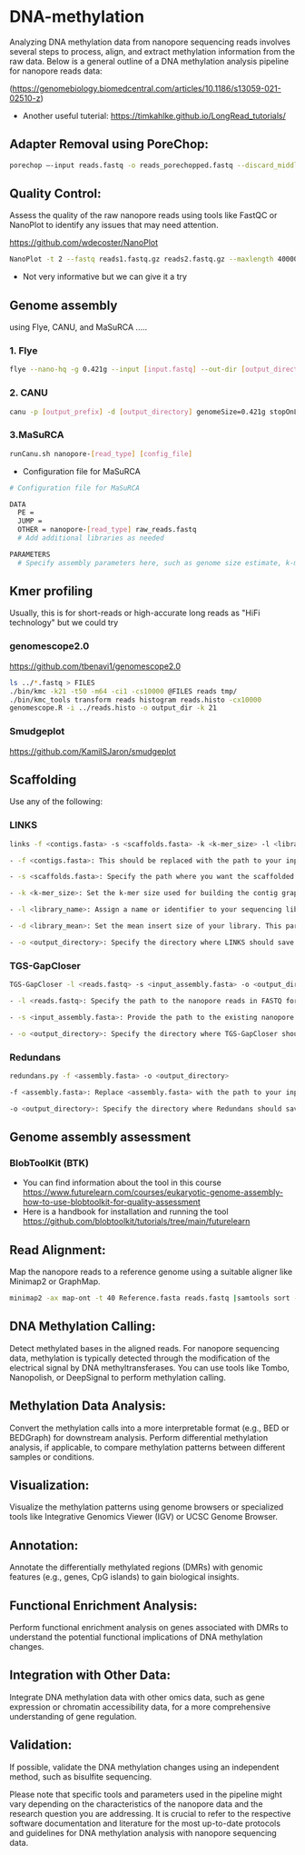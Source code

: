 # DNA-methylation
Analyzing DNA methylation data from nanopore sequencing reads involves several steps to process, align, and extract methylation information from the raw data. Below is a general outline of a DNA methylation analysis pipeline for nanopore reads data:

(https://genomebiology.biomedcentral.com/articles/10.1186/s13059-021-02510-z)  

- Another useful tuterial: https://timkahlke.github.io/LongRead_tutorials/


  
## Adapter Removal using PoreChop:

````bash
porechop –-input reads.fastq -o reads_porechopped.fastq --discard_middle
````
## Quality Control:

Assess the quality of the raw nanopore reads using tools like FastQC or NanoPlot to identify any issues that may need attention.

https://github.com/wdecoster/NanoPlot

````bash
NanoPlot -t 2 --fastq reads1.fastq.gz reads2.fastq.gz --maxlength 40000 --plots dot --legacy hex
````
- Not very informative but we can give it a try

## Genome assembly
using Flye, CANU, and MaSuRCA .....

### 1. Flye

````bash
flye --nano-hq -g 0.421g --input [input.fastq] --out-dir [output_directory] --scaffold -t 50
````
### 2. CANU

````bash
canu -p [output_prefix] -d [output_directory] genomeSize=0.421g stopOnLowCoverage=5 -nanopore-raw [input.fastq]
````
### 3.MaSuRCA

````bash
runCanu.sh nanopore-[read_type] [config_file]
````
- Configuration file for MaSuRCA

````bash
# Configuration file for MaSuRCA

DATA
  PE = 
  JUMP = 
  OTHER = nanopore-[read_type] raw_reads.fastq
  # Add additional libraries as needed

PARAMETERS
  # Specify assembly parameters here, such as genome size estimate, k-mer size, etc.

````
## Kmer profiling
Usually, this is for short-reads or high-accurate long reads as "HiFi technology" but we could try
### genomescope2.0
https://github.com/tbenavi1/genomescope2.0

````bash
ls ../*.fastq > FILES
./bin/kmc -k21 -t50 -m64 -ci1 -cs10000 @FILES reads tmp/
./bin/kmc_tools transform reads histogram reads.histo -cx10000
genomescope.R -i ../reads.histo -o output_dir -k 21
````

### Smudgeplot

https://github.com/KamilSJaron/smudgeplot


## Scaffolding
Use any of the following:

### LINKS

````bash
links -f <contigs.fasta> -s <scaffolds.fasta> -k <k-mer_size> -l <library_name> -d <library_mean> -o <output_directory>

- -f <contigs.fasta>: This should be replaced with the path to your input contig assembly in FASTA format.

- -s <scaffolds.fasta>: Specify the path where you want the scaffolded output to be saved in FASTA format.

- -k <k-mer_size>: Set the k-mer size used for building the contig graph. The choice of k-mer size depends on your data, but typical values range from 17 to 21.

- -l <library_name>: Assign a name or identifier to your sequencing library.

- -d <library_mean>: Set the mean insert size of your library. This parameter depends on the specific library preparation method and data you have. You may need to calculate this value based on your data or refer to the documentation of your sequencing library.

- -o <output_directory>: Specify the directory where LINKS should save the output files.
````
### TGS-GapCloser

````bash
TGS-GapCloser -l <reads.fastq> -s <input_assembly.fasta> -o <output_directory>

- -l <reads.fastq>: Specify the path to the nanopore reads in FASTQ format. These reads will be used to close gaps and improve the existing assembly.

- -s <input_assembly.fasta>: Provide the path to the existing nanopore assembly that you want to improve.

- -o <output_directory>: Specify the directory where TGS-GapCloser should save the improved assembly and other output files.
````

### Redundans

````bash
redundans.py -f <assembly.fasta> -o <output_directory>

-f <assembly.fasta>: Replace <assembly.fasta> with the path to your input nanopore assembly in FASTA format.

-o <output_directory>: Specify the directory where Redundans should save the output files, including the improved assembly.
````


## Genome assembly assessment 
### BlobToolKit (BTK)
- You can find information about the tool in this course https://www.futurelearn.com/courses/eukaryotic-genome-assembly-how-to-use-blobtoolkit-for-quality-assessment
- Here is a handbook for installation and running the tool https://github.com/blobtoolkit/tutorials/tree/main/futurelearn 

## Read Alignment:

Map the nanopore reads to a reference genome using a suitable aligner like Minimap2 or GraphMap.

````bash
minimap2 -ax map-ont -t 40 Reference.fasta reads.fastq |samtools sort -@40 -O BAM -o mapped.bam -
````

## DNA Methylation Calling:

Detect methylated bases in the aligned reads. For nanopore sequencing data, methylation is typically detected through the modification of the electrical signal by DNA methyltransferases.
You can use tools like Tombo, Nanopolish, or DeepSignal to perform methylation calling.

## Methylation Data Analysis:

Convert the methylation calls into a more interpretable format (e.g., BED or BEDGraph) for downstream analysis.
Perform differential methylation analysis, if applicable, to compare methylation patterns between different samples or conditions.

## Visualization:

Visualize the methylation patterns using genome browsers or specialized tools like Integrative Genomics Viewer (IGV) or UCSC Genome Browser.

## Annotation:

Annotate the differentially methylated regions (DMRs) with genomic features (e.g., genes, CpG islands) to gain biological insights.

## Functional Enrichment Analysis:

Perform functional enrichment analysis on genes associated with DMRs to understand the potential functional implications of DNA methylation changes.

## Integration with Other Data:

Integrate DNA methylation data with other omics data, such as gene expression or chromatin accessibility data, for a more comprehensive understanding of gene regulation.

## Validation:

If possible, validate the DNA methylation changes using an independent method, such as bisulfite sequencing.

Please note that specific tools and parameters used in the pipeline might vary depending on the characteristics of the nanopore data and the research question you are addressing. It is crucial to refer to the respective software documentation and literature for the most up-to-date protocols and guidelines for DNA methylation analysis with nanopore sequencing data.
